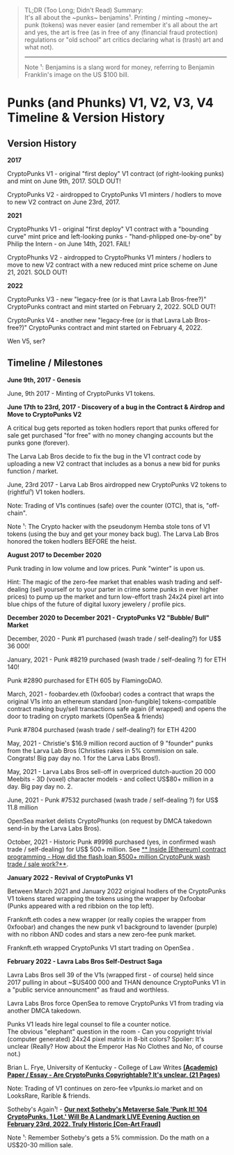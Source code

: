 

>  TL;DR (Too Long; Didn't Read) Summary:  
>  It's all about the ~punks~ benjamins¹. 
>  Printing / minting ~money~ punk (tokens) was never easier 
>  (and remember it's all about the art 
>  and yes, the art is free (as in free of any (financial fraud protection) regulations 
>  or "old school" art  critics declaring what is (trash) art and what not). 
>
> ---
>  Note ¹: Benjamins is a slang word for money, referring to Benjamin Franklin's image on the US $100 bill.





# Punks (and Phunks) V1, V2, V3, V4 Timeline & Version History


## Version History

**2017**

CryptoPunks V1  - original "first deploy" V1 contract (of right-looking punks) and mint on June 9th, 2017.  SOLD OUT!

CryptoPunks V2  - airdropped to CryptoPunks V1 minters / hodlers to move to new V2 contract on June 23rd, 2017.

**2021**

CryptoPhunks V1  - original "first deploy" V1 contract with a "bounding curve" mint price and left-looking punks - "hand-phlipped one-by-one" 
by Philip the Intern  - on June 14th, 2021.  FAIL!

CryptoPhunks V2   - airdropped to CryptoPhunks V1 minters / hodlers to move to new V2 contract with a new reduced mint price scheme on June 21, 2021.   SOLD OUT!

**2022**

CryptoPunks V3  - new "legacy-free (or is that Lavra Lab Bros-free?)" CryptoPunks contract and mint started on February 2, 2022.  SOLD OUT!

CryptoPunks V4  - another new "legacy-free (or is that Lavra Lab Bros-free?)" CryptoPunks contract and mint started on February 4, 2022.   

Wen V5, ser?



## Timeline / Milestones

**June 9th, 2017 - Genesis**

June, 9th 2017 - Minting of CryptoPunks V1 tokens.


**June 17th to 23rd, 2017 - Discovery of a bug in the Contract & Airdrop and Move to CryptoPunks V2**

A critical bug gets reported as token hodlers report that punks offered for sale 
get purchased "for free" with no money changing accounts but the punks gone (forever).

The Larva Lab Bros decide to fix the bug in the V1 contract code 
by uploading a new V2 contract  that includes as a bonus a new bid for punks function / market.

June, 23rd 2017 - Larva Lab Bros airdropped new CryptoPunks V2 tokens to (rightful¹) V1 token hodlers.

Note: Trading of V1s continues (safe) over the counter (OTC), that is, "off-chain".

Note ¹: The Crypto hacker with the pseudonym Hemba stole tons of V1 tokens (using the buy and get your money back bug).
The Larva Lab Bros honored the token hodlers BEFORE the heist.


**August 2017 to December 2020**

Punk trading in low volume and low prices. Punk "winter" is upon us. 

Hint: The magic of the zero-fee market that enables wash trading and self-dealing (sell yourself or 
to your parter in crime some punks in ever higher prices) to pump up the market 
and turn low-effort trash 24x24 pixel art into blue chips of the future of digital luxory jewelery / profile pics.


**December 2020 to December 2021  - CryptoPunks V2 "Bubble/ Bull" Market**

December, 2020 - Punk #1 purchased (wash trade  / self-dealing?) for U$$ 36 000!

January, 2021 -  Punk #8219 purchased (wash trade / self-dealing ?) for ETH 140!

Punk #2890 purchased for ETH 605 by FlamingoDAO.

March, 2021  - foobardev.eth (0xfoobar) codes a contract that wraps the original V1s
into an ethereum standard [non-fungible] tokens-compatible contract
making buy/sell transactions safe again (if wrapped) and opens the door 
to trading on crypto markets (OpenSea & friends)

Punk #7804 purchased (wash trade / self-dealing?) for ETH 4200

May, 2021 - Christie's $16.9 million record auction of 9 "founder" punks from the Larva Lab Bros 
(Christies rakes in 5% commision on sale. Congrats!  Big pay day no. 1 for the Larva Labs Bros!).

May, 2021 - Larva Labs Bros sell-off in overpriced dutch-auction 20 000 Meebits - 3D (voxel) character models - 
and collect US$80+ million in a day. Big pay day no. 2. 



June, 2021 - Punk #7532 purchased (wash trade / self-dealing ?) for US$ 11.8 million

OpenSea market delists CryptoPhunks (on request by DMCA takedown send-in by the Larva Labs Bros).


October, 2021 - Historic Punk #9998 purchased (yes, in confirmed wash trade / self-dealing) for US$ 500+ million.
See [**
Inside [Ethereum] contract programming - How did the flash loan $500+ million CryptoPunk wash trade / sale work?**](https://old.reddit.com/r/CryptoPunksDev/comments/qj1eg9/inside_ethereum_contract_programming_how_did_the/).




**January 2022 - Revival of CryptoPunks V1**

Between March 2021 and January 2022 original hodlers of the CryptoPunks V1 tokens
stared wrapping the tokens using the wrapper by 0xfoobar   (Punks appeared with a red ribbion on the top left).

Franknft.eth   codes  a new wrapper (or really copies the wrapper from 0xfoobar) and changes the new punk v1 background
to lavender (purple) with no ribbon  AND codes and stars a new zero-fee punk market.

Franknft.eth wrapped CryptoPunks V1 start trading on OpenSea .

**February 2022 - Lavra Labs Bros Self-Destruct Saga**

Lavra Labs Bros sell 39 of the V1s (wrapped first - of course) held since 2017
pulling in about ~$US400 000 and THAN denounce CryptoPunks V1 in a "public service announcment" 
as fraud and worthless.

Lavra Labs Bros force OpenSea to remove CryptoPunks V1 from trading via another DMCA takedown.

Punks V1 leads hire legal counsel to file a counter notice.   
The obvious "elephant" question in the room - 
Can you copyright trivial (computer generated) 24x24 pixel matrix in 8-bit colors? 
Spoiler: It's unclear (Really? How about the Emperor Has No Clothes and No, of course not.)   

Brian L. Frye, University of Kentucky - College of Law 
Writes [**(Academic) Paper / Essay - Are CryptoPunks Copyrightable? It's unclear. (21 Pages)**](https://old.reddit.com/r/CryptoPunksDev/comments/sniinn/academic_paper_essay_are_cryptopunks/)

Note: Trading of V1 continues on zero-fee v1punks.io market and on LooksRare, Rarible & friends.


Sotheby's Again¹! - [**Our next Sotheby's Metaverse Sale 'Punk It! 104 CryptoPunks. 1 Lot.' Will Be A Landmark LIVE Evening Auction on February 23rd, 2022. Truly Historic [Con-Art Fraud]**](https://old.reddit.com/r/CryptoPunksDev/comments/sns2cg/sothebys_our_next_sothebys_metaverse_sale_punk_it/)

Note ¹: Remember Sotheby's gets a 5% commission. Do the math on a US$20-30 million sale.
